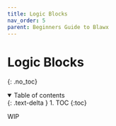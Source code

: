 ```yaml
---
title: Logic Blocks
nav_order: 5
parent: Beginners Guide to Blawx
---
```

# Logic Blocks
{: .no_toc}

<details open markdown="block">
  <summary>
    Table of contents
  </summary>
  {: .text-delta }
1. TOC
{:toc}
</details>

WIP